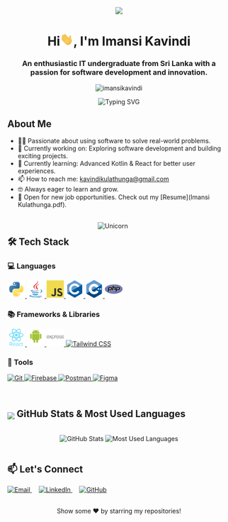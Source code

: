 
<p align="center">
  <img src="https://github.com/7oSkaaa/7oSkaaa/blob/main/Images/about_me.gif?raw=true" width="100px" />
</p>
<h1 align="center">Hi<img src="https://raw.githubusercontent.com/ABSphreak/ABSphreak/master/gifs/Hi.gif" width="30px">, I'm Imansi Kavindi</h1>
<h3 align="center">An enthusiastic IT undergraduate from Sri Lanka with a passion for software development and innovation.</h3>

<p align="center">
  <img src="https://komarev.com/ghpvc/?username=imansikavindi&label=Profile%20Views&color=0e75b6&style=flat" alt="imansikavindi" />
</p>

<div align="center">
  <img src="https://readme-typing-svg.demolab.com?font=Fira+Code&weight=500&size=20&pause=1000&color=F75C7E&center=true&vCenter=true&width=435&lines=Welcome+to+my+GitHub+Profile!;Always+learning+and+building+cool+stuff!;Let's+collaborate+and+innovate!" alt="Typing SVG" />
</div>

</picture> <h2>About Me</h2>

- :technologist: Passionate about using software to solve real-world problems.
- 🔭 Currently working on: Exploring software development and building exciting projects.
- 🌱 Currently learning: Advanced Kotlin & React for better user experiences.
- 📫 How to reach me: [kavindikulathunga@gmail.com](mailto:kavindikulathunga@gmail.com)
- :nerd_face: Always eager to learn and grow.
- :thinking: Open for new job opportunities. Check out my [Resume](Imansi Kulathunga.pdf).


<br>
<img align="right" width="300px" alt="Unicorn" src="https://media.giphy.com/media/3ohs4BSacFKI7A717y/giphy.gif" />


<h2 align="left">🛠 Tech Stack</h2>

### 💻 Languages
<p>
  <a href="https://www.python.org" target="_blank"> 
    <img src="https://raw.githubusercontent.com/devicons/devicon/master/icons/python/python-original.svg" alt="Python" width="40" height="40"/>
  </a> 
  <a href="https://www.java.com" target="_blank"> 
    <img src="https://raw.githubusercontent.com/devicons/devicon/master/icons/java/java-original.svg" alt="Java" width="40" height="40"/>
  </a> 
  <a href="https://developer.mozilla.org/en-US/docs/Web/JavaScript" target="_blank"> 
    <img src="https://raw.githubusercontent.com/devicons/devicon/master/icons/javascript/javascript-original.svg" alt="JavaScript" width="40" height="40"/>
  </a>
  <a href="https://www.cprogramming.com/" target="_blank"> 
    <img src="https://raw.githubusercontent.com/devicons/devicon/master/icons/c/c-original.svg" alt="C" width="40" height="40"/>
  </a>
  <a href="https://www.w3schools.com/cpp/" target="_blank"> 
    <img src="https://raw.githubusercontent.com/devicons/devicon/master/icons/cplusplus/cplusplus-original.svg" alt="C++" width="40" height="40"/>
  </a>
  <a href="https://www.php.net" target="_blank"> 
    <img src="https://raw.githubusercontent.com/devicons/devicon/master/icons/php/php-original.svg" alt="PHP" width="40" height="40"/>
  </a>
</p>

### 📚 Frameworks & Libraries
<p>
  <a href="https://reactjs.org/" target="_blank">
    <img src="https://raw.githubusercontent.com/devicons/devicon/master/icons/react/react-original-wordmark.svg" alt="React" width="40" height="40"/>
  </a>
  <a href="https://developer.android.com" target="_blank">
    <img src="https://raw.githubusercontent.com/devicons/devicon/master/icons/android/android-original-wordmark.svg" alt="Android" width="40" height="40"/>
  </a>
  <a href="https://expressjs.com" target="_blank">
    <img src="https://raw.githubusercontent.com/devicons/devicon/master/icons/express/express-original-wordmark.svg" alt="Express.js" width="40" height="40"/>
  </a>
  <a href="https://tailwindcss.com/" target="_blank">
    <img src="https://www.vectorlogo.zone/logos/tailwindcss/tailwindcss-icon.svg" alt="Tailwind CSS" width="40" height="40"/>
  </a>
</p>

### 🔧 Tools
<p>
  <a href="https://git-scm.com/" target="_blank">
    <img src="https://www.vectorlogo.zone/logos/git-scm/git-scm-icon.svg" alt="Git" width="40" height="40"/>
  </a>
  <a href="https://firebase.google.com/" target="_blank">
    <img src="https://www.vectorlogo.zone/logos/firebase/firebase-icon.svg" alt="Firebase" width="40" height="40"/>
  </a>
  <a href="https://postman.com" target="_blank">
    <img src="https://www.vectorlogo.zone/logos/getpostman/getpostman-icon.svg" alt="Postman" width="40" height="40"/>
  </a>
  <a href="https://www.figma.com/" target="_blank">
    <img src="https://www.vectorlogo.zone/logos/figma/figma-icon.svg" alt="Figma" width="40" height="40"/>
  </a>

 
</p>

<br>

<h2 align="left"><img src="https://media1.giphy.com/media/v1.Y2lkPTc5MGI3NjExYzFhYzJkMmQ2MWQ3ZGY3MDhjZTE3MDI2Mzk3NzE1OWQyZTRlMmYwMCZjdD1z/iY8CRBdQXODJSCERIr/giphy.gif" width=5% valign="bottom"> GitHub Stats & Most Used Languages</h2>
<br>

<div align="center">
  <img height="180em" src="https://github-readme-stats.vercel.app/api?username=imansikavindi&show_icons=true&theme=radical&hide_border=true&count_private=true" alt="GitHub Stats"/>
  <img height="180em" src="https://github-readme-stats.vercel.app/api/top-langs/?username=imansikavindi&layout=compact&theme=radical&hide_border=true" alt="Most Used Languages"/>
</div>


<br>


<h2 align="left">📫 Let's Connect</h2>
<p align="left">
  <a href="mailto:kavindikualthunga@gmail.com">
    <img src="https://img.shields.io/badge/Email-D14836?style=for-the-badge&logo=gmail&logoColor=white" alt="Email"/>
  </a> &nbsp; &nbsp;
  <a href="https://www.linkedin.com/in/imansi-kulathunga-677865281/">
    <img src="https://img.shields.io/badge/LinkedIn-0077B5?style=for-the-badge&logo=linkedin&logoColor=white" alt="LinkedIn"/>
  </a>&nbsp; &nbsp;
  <a href="https://github.com/imansikavindi">
    <img src="https://img.shields.io/badge/GitHub-100000?style=for-the-badge&logo=github&logoColor=white" alt="GitHub"/>
  </a>
</p>

<br>

<div align="center">
  Show some ❤ by starring my repositories!
</div>
